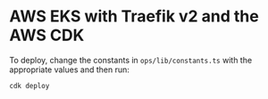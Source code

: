 # AWS EKS with Traefik v2 and the AWS CDK

To deploy, change the constants in `ops/lib/constants.ts` with the appropriate values and then run:

```sh
cdk deploy
```
